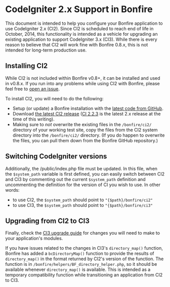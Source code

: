 # CodeIgniter 2.x Support in Bonfire

This document is intended to help you configure your Bonfire application to use CodeIgniter 2.x (CI2).
Since CI2 is scheduled to reach end of life in October, 2014, this functionality is intended as a vehicle for upgrading an existing application to support CodeIgniter 3.x (CI3).
While there is every reason to believe that CI2 will work fine with Bonfire 0.8.x, this is not intended for long-term production use.

## Installing CI2

While CI2 is not included within Bonfire v0.8+, it can be installed and used in v0.8.x.
If you run into any problems while using CI2 with Bonfire, please feel free to [open an issue](https://github.com/ci-bonfire/Bonfire/issues).

To install CI2, you will need to do the following:
- Setup (or update) a Bonfire installation with the [latest code from GitHub](https://github.com/ci-bonfire/Bonfire).
- Download [the latest CI2 release](http://www.codeigniter.com/download) ([CI 2.2.3](https://github.com/bcit-ci/CodeIgniter/archive/2.2.3.zip) is the latest 2.x release at the time of this writing).
- Making sure to *not* overwrite the existing files in the `/bonfire/ci2/` directory of your working test site, copy the files from the CI2 system directory into the `/bonfire/ci2/` directory. (If you do happen to overwrite the files, you can pull them down from the Bonfire GitHub repository.)

## Switching CodeIgniter versions

Additionally, the /public/index.php file must be updated.
In this file, when the `$system_path` variable is first defined, you can easily switch between CI2 and CI3 by commenting out the current `$system_path` definition and uncommenting the definition for the version of CI you wish to use.
In other words:
- to use CI2, the `$system_path` should point to `"{$path}/bonfire/ci2"`
- to use CI3, the `$system_path` should point to `"{$path}/bonfire/ci3"`

## Upgrading from CI2 to CI3

Finally, check the [CI3 upgrade guide](http://www.codeigniter.com/userguide3/installation/upgrade_300.html) for changes you will need to make to your application's modules.

If you have issues related to the changes in CI3's `directory_map()` function, Bonfire has added a `bcDirectoryMap()` function to provide the results of `directory_map()` in the format returned by CI2's version of the function.
The function is in `/bonfire/helpers/BF_directory_helper.php`, so it should be available whenever `directory_map()` is available.
This is intended as a temporary compatibility function while transitioning an application from CI2 to CI3.
